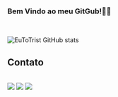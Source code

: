 ### Bem Vindo ao meu GitGub!👨‍💻

<div style="display: inline_block"><br>

![EuToTrist GitHub stats](https://github-readme-stats.vercel.app/api?username=EuToTrist&show_icons=true&theme=dracula)

<!-- ![Top Langs](https://github-readme-stats.vercel.app/api/top-langs/?username=EuToTrist&layout=compact) -->

</div>

 ## Contato

<div>
<br>
 <a href="" target="_blank"><img src="https://img.shields.io/badge/Discord-7289DA?style=for-the-badge&logo=discord&logoColor=white" target="_blank"></a> 
  <a href = ""><img src="https://img.shields.io/badge/-Gmail-%23333?style=for-the-badge&logo=gmail&logoColor=white" target="_blank"></a>
  <a href="https://www.linkedin.com/in/arthur-willyams-938659247/" target="_blank"><img src="https://img.shields.io/badge/-LinkedIn-%230077B5?style=for-the-badge&logo=linkedin&logoColor=white" target="_blank"></a>
  
</div>
